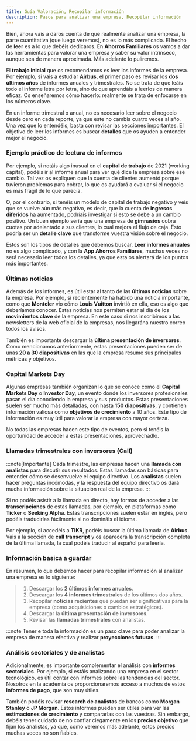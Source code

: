 ```yaml
---
title: Guía Valoración, Recopilar información
description: Pasos para analizar una empresa, Recopilar información
---
```


Bien, ahora vais a daros cuenta de que realmente analizar una empresa, la parte cuantitativa (que luego veremos), no es lo más complicado. El hecho de **leer** es a lo que debéis dedicaros. En **Ahorros Familiares** os vamos a dar las herramientas para valorar una empresa y saber su valor intrínseco, aunque sea de manera aproximada. Más adelante lo puliremos.

El **trabajo inicial** que os recomendamos es leer los informes de la empresa. Por ejemplo, si vais a estudiar **Airbus**, el primer paso es revisar los **dos últimos años** de informes anuales y trimestrales. No se trata de que leáis todo el informe letra por letra, sino de que aprendáis a leerlos de manera eficaz. Os enseñaremos cómo hacerlo: realmente se trata de enfocarse en los números clave.

En un informe trimestral o anual, no es necesario leer sobre el negocio desde cero en cada reporte, ya que este no cambia cuatro veces al año. Una vez que lo entendéis, basta con revisar las secciones importantes. El objetivo de leer los informes es buscar **detalles** que os ayuden a entender mejor el negocio.

### Ejemplo práctico de lectura de informes

Por ejemplo, si notáis algo inusual en el **capital de trabajo** de 2021 (working capital), podéis ir al informe anual para ver qué dice la empresa sobre ese cambio. Tal vez os expliquen que la cuenta de clientes aumentó porque tuvieron problemas para cobrar, lo que os ayudará a evaluar si el negocio es más frágil de lo que parecía.

O, por el contrario, si tenéis un modelo de capital de trabajo negativo y veis que se vuelve aún más negativo, es decir, que la cuenta de **ingresos diferidos** ha aumentado, podríais investigar si esto se debe a un cambio positivo. Un buen ejemplo sería que una empresa de **gimnasios** cobra cuotas por adelantado a sus clientes, lo cual mejora el flujo de caja. Esto podría ser un **detalle clave** que transforme vuestra visión sobre el negocio.

Estos son los tipos de detalles que debemos buscar. **Leer informes anuales** no es algo complicado, y con la **App Ahorros Familiares**, muchas veces no será necesario leer todos los detalles, ya que esta os alertará de los puntos más importantes.

### Últimas noticias

Además de los informes, es útil estar al tanto de las **últimas noticias** sobre la empresa. Por ejemplo, si recientemente ha habido una noticia importante, como que **Montcler** vio cómo **Louis Vuitton** invirtió en ella, eso es algo que deberíamos conocer. Estas noticias nos permiten estar al día de los **movimientos clave** de la empresa. En este caso si nos inscribimos a las newsletters de la web oficial de la empresas, nos llegarána nuestro correo todos los avisos.

También es importante descargar la **última presentación de inversores**. Como mencionamos anteriormente, estas presentaciones pueden ser de unas **20 a 30 diapositivas** en las que la empresa resume sus principales métricas y objetivos.

### Capital Markets Day

Algunas empresas también organizan lo que se conoce como el **Capital Markets Day** o **Investor Day**, un evento donde los inversores profesionales pasan el día conociendo la empresa y sus productos. Estas presentaciones suelen ser mucho más detalladas, con hasta **150 diapositivas**, y contienen información valiosa como **objetivos de crecimiento** a 10 años. Este tipo de información es muy útil para valorar la empresa con mayor certeza.

No todas las empresas hacen este tipo de eventos, pero si tenéis la oportunidad de acceder a estas presentaciones, aprovechadlo.

### Llamadas trimestrales con inversores (Call)

:::note[Importante]
Cada trimestre, las empresas hacen una **llamada con analistas** para discutir sus resultados. Estas llamadas son básicas para entender cómo se desenvuelve el equipo directivo. Los **analistas** suelen hacer preguntas incómodas, y la respuesta del equipo directivo os dará mucha información sobre la situación real de la empresa.
:::

Si no podéis asistir a la llamada en directo, hay formas de acceder a las **transcripciones** de estas llamadas, por ejemplo, en plataformas como **Ticker** o **Seeking Alpha**. Estas transcripciones suelen estar en inglés, pero podéis traducirlas fácilmente si no domináis el idioma.

Por ejemplo, si accedéis a **TIKR**, podéis buscar la última llamada de **Airbus**. Vais a la sección de **call transcript** y os aparecerá la transcripción completa de la última llamada, la cual podéis traducir al español para leerla.

### Información basica a guardar

En resumen, lo que debemos hacer para recopilar información al analizar una empresa es lo siguiente:

> 1. Descargar los **2 últimos informes anuales**.
> 2. Descargar los **4 informes trimestrales** de los últimos dos años.
> 3. Recopilar **noticias recientes** que puedan ser significativas para la empresa (como adquisiciones o cambios estratégicos).
> 4. Descargar la **última presentación de inversores**.
> 5. Revisar las **llamadas trimestrales** con analistas.

:::note
Tener e toda la información es un paso clave para poder analizar la empresa de manera efectiva y realizar **proyecciones futuras**.
:::

### Análisis sectoriales y de analistas

Adicionalmente, es importante complementar el análisis con **informes sectoriales**. Por ejemplo, si estáis analizando una empresa en el sector tecnológico, es útil contar con informes sobre las tendencias del sector. Nosotros en la academia os proporcionaremos acceso a muchos de estos **informes de pago**, que son muy útiles.

También podéis revisar **research de analistas** de bancos como **Morgan Stanley** o **JP Morgan**. Estos informes pueden ser útiles para ver las **estimaciones de crecimiento** y compararlas con las vuestras. Sin embargo, debéis tener cuidado de no confiar ciegamente en los **precios objetivo** que fijan los analistas, ya que, como veremos más adelante, estos precios muchas veces no son fiables.
